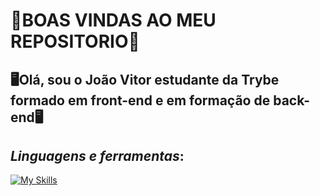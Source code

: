 # 👾BOAS VINDAS AO MEU REPOSITORIO👾
## 🖥️Olá, sou o João Vitor estudante da Trybe formado em front-end e em formação de back-end🖥️


## **_Linguagens e ferramentas_**: 
[![My Skills](https://skillicons.dev/icons?i=js,html,css,nodejs,react,docker,bash,git,linkedin,linux,redux,vscode,mysql)](https://skillicons.dev)
